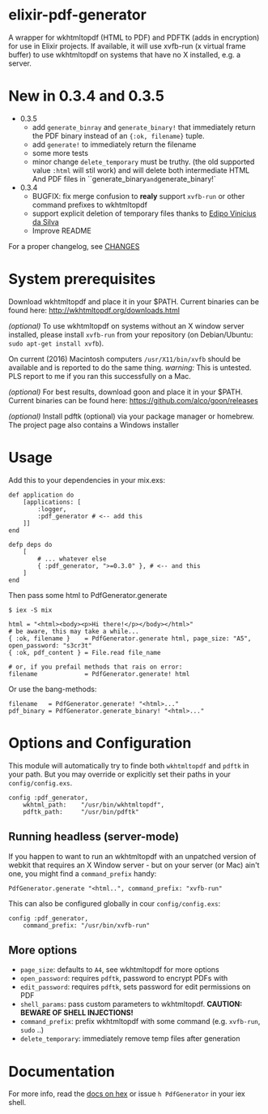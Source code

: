 # elixir-pdf-generator

A wrapper for wkhtmltopdf (HTML to PDF) and PDFTK (adds in encryption) for use
in Elixir projects. If available, it will use xvfb-run (x virtual frame buffer)
to use wkhtmltopdf on systems that have no X installed, e.g. a server.

# New in 0.3.4 and 0.3.5

  - 0.3.5
    - add `generate_binray` and `generate_binary!` that immediately return the
      PDF binary instead of an `{:ok, filename}` tuple.
    - add `generate!` to immediately return the filename
    - some more tests
    - minor change `delete_temporary` must be truthy. (the old supported value
      `:html` will stil work) and will delete both intermediate HTML And PDF
      files in ``generate_binary` and `generate_binary!`
  - 0.3.4
    - BUGFIX: fix merge confusion to **realy** support `xvfb-run` or other
      command prefixes to wkhtmltopdf
    - support explicit deletion of temporary files thanks to
      [Edipo Vinicius da Silva](https://github.com/edipox)
    - Improve README

For a proper changelog, see [CHANGES](CHANGES.md)

# System prerequisites

Download wkhtmltopdf and place it in your $PATH. Current binaries can be found
here: http://wkhtmltopdf.org/downloads.html

_(optional)_ To use wkhtmltopdf on systems without an X window server installed,
please install `xvfb-run` from your repository (on Debian/Ubuntu: `sudo apt-get
install xvfb`).

On current (2016) Macintosh computers `/usr/X11/bin/xvfb` should be available
and is reported to do the same thing. _warning:_ This is untested. PLS report to
me if you ran this successfully on a Mac.

_(optional)_ For best results, download goon and place it in your $PATH. Current
binaries can be found here: https://github.com/alco/goon/releases

_(optional)_ Install pdftk (optional) via your package manager or homebrew. The
project page also contains a Windows installer

# Usage

Add this to your dependencies in your mix.exs:

    def application do
        [applications: [
            :logger, 
            :pdf_generator # <-- add this
        ]]
    end
    
    defp deps do
        [
            # ... whatever else
            { :pdf_generator, ">=0.3.0" }, # <-- and this
        ]
    end

Then pass some html to PdfGenerator.generate

```
$ iex -S mix

html = "<html><body><p>Hi there!</p></body></html>"
# be aware, this may take a while...
{ :ok, filename }    = PdfGenerator.generate html, page_size: "A5", open_password: "s3cr3t" 
{ :ok, pdf_content } = File.read file_name 

# or, if you prefail methods that rais on error:
filename             = PdfGenerator.generate! html
```

Or use the bang-methods:

```
filename   = PdfGenerator.generate! "<html>..."
pdf_binary = PdfGenerator.generate_binary! "<html>..."
```

# Options and Configuration

This module will automatically try to finde both `wkhtmltopdf` and `pdftk` in
your path. But you may override or explicitly set their paths in your
`config/config.exs`. 

```
config :pdf_generator,
    wkhtml_path:    "/usr/bin/wkhtmltopdf",
    pdftk_path:     "/usr/bin/pdftk"
```

## Running headless (server-mode)

If you happen to want to run an wkhtmltopdf with an unpatched version of webkit
that requires an X Window server - but on your server (or Mac) ain't one, you
might find a `command_prefix` handy:

```
PdfGenerator.generate "<html..", command_prefix: "xvfb-run" 
```

This can also be configured globally in cour `config/config.exs`:

```
config :pdf_generator,
    command_prefix: "/usr/bin/xvfb-run"
```

## More options
 
- `page_size`:        defaults to `A4`, see wkhtmltopdf for more options 
- `open_password`:    requires `pdftk`, password to encrypt PDFs with
- `edit_password`:    requires `pdftk`, sets password for edit permissions on PDF
- `shell_params`:     pass custom parameters to wkhtmltopdf. **CAUTION: BEWARE OF SHELL INJECTIONS!** 
- `command_prefix`:   prefix wkhtmltopdf with some command (e.g. `xvfb-run`, `sudo` ..)
- `delete_temporary`: immediately remove temp files after generation

# Documentation

For more info, read the [docs on hex](http://hexdocs.pm/pdf_generator) or issue
`h PdfGenerator` in your iex shell.
